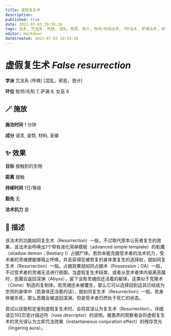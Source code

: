 ```yaml
---
title: 虚假复生术
description: 
published: true
date: 2023-07-03 19:59:28
tags: 法术, 咒法系, 呼唤, 混乱，邪恶，诡计, 牧师/先知法术, 7环法术, 萨满法术, 8环法术, 女巫法术
editor: markdown
dateCreated: 2023-07-03 19:59:28
---
```


# **虚假复生术** *False resurrection*

**学派** 咒法系 (呼唤) \[混乱，邪恶，诡计\] 

**环位** 牧师/先知 7, 萨满 8, 女巫 8

## 🪄 施放

**施法时间** 1 分钟

**成分** 语言, 姿势, 材料, 圣徽

## ✨ 效果 

**目标** 接触到的生物 

**距离** 接触  

**持续时间** 1日/等级 

**豁免** 无

**法术抗力** 是

## 📖 描述

该法术的功能如同复生术（Resurrection）一般，不过取代原本让死者复生的效果，该法术会呼唤出1个带有进化简单模板（advanced simple template）的影魔（shadow demon；Bestiary I）占据尸体。若你未能克服受术者的法术抗力，受术者的灵魂便能够阻止呼唤，并且获得在被恢复的身体里复生的选择权，就如同复生术（Resurrection）一般。占据效果就如同占据术（Possession；OA）一般，不过受术者的灵魂无法进行抵御。当虚假复生术结束、或者从受术者体内驱离恶魔时，恶魔会返回深渊（Abyss），留下没有灵魂但还活着的躯体，这类似于克隆术（Clone）制造的复制体。若灵魂还未被覆生，那么它可以选择回到这具已经成为空壳的身体中（若身体还活着的话），就如同复生术（Resurrection）一般。若身体被杀死，那么恶魔会被送回深渊，但是受术者仍然处于死亡的状态。

尝试以技能检定鉴别虚假复生术时，会将其误认为复生术（Resurrection）。详细请见192页诡计描述符（ruse descriptor）的说明。被愚弄的观察者会将虚假复生术的灵光误认为立即咒法效果（instantaneous conjuration effect）的残存灵光（lingering aura）。
    